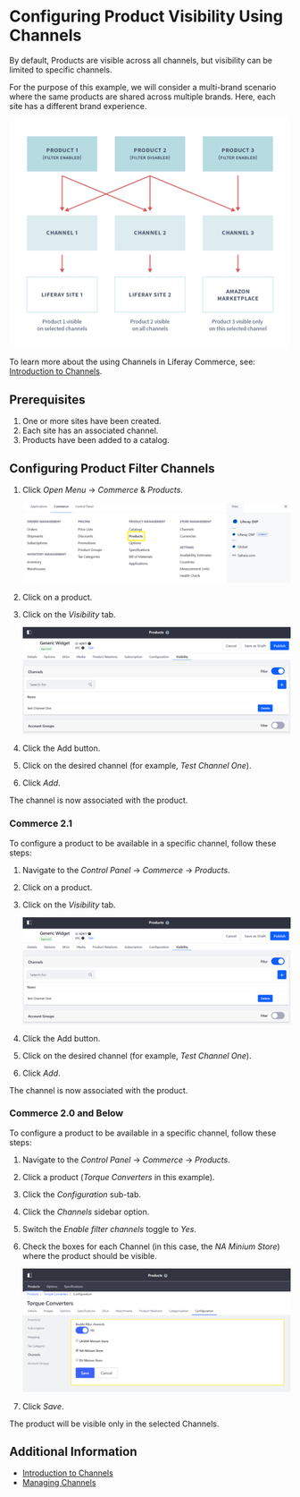 # Configuring Product Visibility Using Channels

By default, Products are visible across all channels, but visibility can be limited to specific channels.

For the purpose of this example, we will consider a multi-brand scenario where the same products are shared across multiple brands. Here, each site has a different brand experience.

![Multiple products in the same catalog can be filtered to be sold on multiple channels.](./configuring-product-visibility-using-channels/images/01.png)

To learn more about the using Channels in Liferay Commerce, see: [Introduction to Channels](./introduction-to-channels.md).

## Prerequisites

1. One or more sites have been created.
1. Each site has an associated channel.
1. Products have been added to a catalog.

## Configuring Product Filter Channels

1. Click _Open Menu_ &rarr; _Commerce_ & _Products_.

    ![Navigate to Products.](./configuring-product-visibility-using-channels/images/04.png)

1. Click on a product.
1. Click on the _Visibility_ tab.

    ![Product visibility in 2.1](./configuring-product-visibility-using-channels/images/03.png)

1. Click the Add button.
1. Click on the desired channel (for example, _Test Channel One_).
1. Click _Add_.

The channel is now associated with the product.

### Commerce 2.1

To configure a product to be available in a specific channel, follow these steps:

1. Navigate to the _Control Panel_ → _Commerce_ → _Products_.
1. Click on a product.
1. Click on the _Visibility_ tab.

    ![Product visibility in 2.1](./configuring-product-visibility-using-channels/images/03.png)

1. Click the Add button.
1. Click on the desired channel (for example, _Test Channel One_).
1. Click _Add_.

The channel is now associated with the product.

### Commerce 2.0 and Below

To configure a product to be available in a specific channel, follow these steps:

1. Navigate to the _Control Panel_ → _Commerce_ → _Products_.
1. Click a product (_Torque Converters_ in this example).
1. Click the _Configuration_ sub-tab.
1. Click the _Channels_ sidebar option.
1. Switch the _Enable filter channels_ toggle to _Yes_.
1. Check the boxes for each Channel (in this case, the _NA Minium Store_) where the product should be visible.

    ![Product configuration](./configuring-product-visibility-using-channels/images/02.png)

1. Click _Save_.

The product will be visible only in the selected Channels.

## Additional Information

* [Introduction to Channels](./introduction-to-channels.md)
* [Managing Channels](./managing-channels.md)
